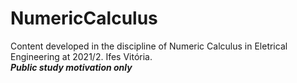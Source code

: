 # NumericCalculus
Content developed in the discipline of Numeric Calculus in Eletrical Engineering at 2021/2. Ifes Vitória.
<br>***Public study motivation only***
